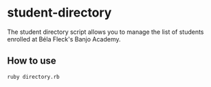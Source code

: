 # student-directory #

The student directory script allows you to manage the list of students enrolled at Béla Fleck's Banjo Academy.

## How to use ##

```shell
ruby directory.rb
```
